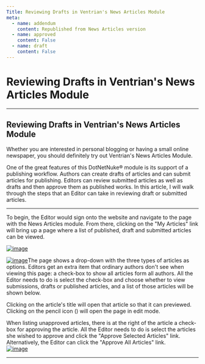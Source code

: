 ```yaml
---
Title: Reviewing Drafts in Ventrian's News Articles Module
meta:
  - name: addendum
    content: Republished from News Articles version
  - name: approved
    content: False
  - name: draft
    content: False
---
```

# Reviewing Drafts in Ventrian's News Articles Module

---
## Reviewing Drafts in Ventrian's News Articles Module


Whether you are interested in personal blogging or having a small online newspaper, you should definitely try out Ventrian's News Articles Module.

 

One of the great features of this DotNetNuke® module is its support of a publishing workflow. Authors can create drafts of articles and can submit articles for publishing. Editors can review submitted articles as well as drafts and then approve them as published works. In this article, I will walk through the steps that an Editor can take in reviewing draft or submitted articles.


* * *
 To begin, the Editor would sign onto the website and navigate to the page with the News Articles module. From there, clicking on the "My Articles" link will bring up a page where a list of published, draft and submitted articles can be viewed.  



 

[![image](http://www.hot4dnn.com/Portals/0/images/dagilleland/News-Articles/2010/Jul/WLW-ReviewingNewsArticles_BEDD-image_thumb.png)](/Portals/0/images/dagilleland/News-Articles/2010/Jul/WLW-ReviewingNewsArticles_BEDD-image_2.png)

 



 

[![image](http://www.hot4dnn.com/Portals/0/images/dagilleland/News-Articles/2010/Jul/WLW-ReviewingNewsArticles_BEDD-image_thumb_1.png)](/Portals/0/images/dagilleland/News-Articles/2010/Jul/WLW-ReviewingNewsArticles_BEDD-image_4.png)The page shows a drop-down with the three types of articles as options. Editors get an extra item that ordinary authors don't see when viewing this page: a check-box to show all articles form all authors. All the Editor needs to do is select the check-box and choose whether to view submissions, drafts or published articles, and a list of those articles will be shown below.

 

Clicking on the article's title will open that article so that it can previewed. Clicking on the pencil icon () will open the page in edit mode.

 

When listing unapproved articles, there is at the right of the article a check-box for approving the article. All the Editor needs to do is select the articles she wished to approve and click the "Approve Selected Articles" link. Alternatively, the Editor can click the "Approve All Articles" link.   
[![image](http://www.hot4dnn.com/Portals/0/images/dagilleland/News-Articles/2010/Jul/WLW-ReviewingNewsArticles_BEDD-image_thumb_3.png)](/Portals/0/images/dagilleland/News-Articles/2010/Jul/WLW-ReviewingNewsArticles_BEDD-image_8.png)



---
